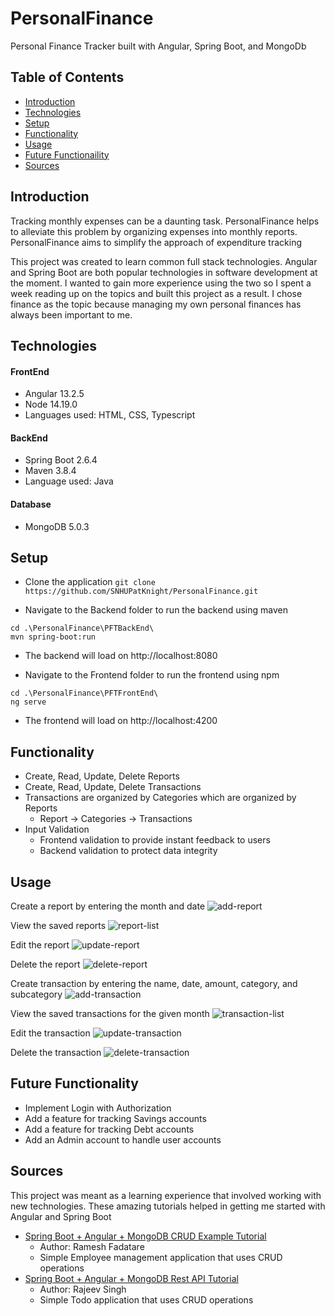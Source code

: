 # PersonalFinance
Personal Finance Tracker built with Angular, Spring Boot, and MongoDb

## Table of Contents
* [Introduction](#Introduction)
* [Technologies](#Technologies)
* [Setup](#Setup)
* [Functionality](#Functionality)
* [Usage](#Usage)
* [Future Functionaility](#future-functionaility)
* [Sources](#Sources)

## Introduction
Tracking monthly expenses can be a daunting task. PersonalFinance helps to alleviate this problem by organizing expenses into monthly reports. PersonalFinance aims to simplify the approach of expenditure tracking

This project was created to learn common full stack technologies. Angular and Spring Boot are both popular technologies in software development at the moment. I wanted to gain more experience using the two so I spent a week reading up on the topics and built this project as a result. I chose finance as the topic because managing my own personal finances has always been important to me. 

## Technologies
#### FrontEnd
* Angular 13.2.5
* Node 14.19.0
* Languages used: HTML, CSS, Typescript
#### BackEnd
* Spring Boot 2.6.4
* Maven 3.8.4
* Language used: Java
#### Database
* MongoDB 5.0.3

## Setup
* Clone the application
`git clone https://github.com/SNHUPatKnight/PersonalFinance.git`

* Navigate to the Backend folder to run the backend using maven
```
cd .\PersonalFinance\PFTBackEnd\
mvn spring-boot:run
```
* The backend will load on http://localhost:8080

* Navigate to the Frontend folder to run the frontend using npm
```
cd .\PersonalFinance\PFTFrontEnd\
ng serve
```
* The frontend will load on http://localhost:4200

## Functionality
* Create, Read, Update, Delete Reports
* Create, Read, Update, Delete Transactions
* Transactions are organized  by Categories which are organized  by Reports
     * Report -> Categories -> Transactions
* Input Validation
     * Frontend validation to provide instant feedback to users
     * Backend validation to protect data integrity

## Usage 
Create a report by entering the month and date
![add-report](https://user-images.githubusercontent.com/82788581/158025173-bfcadf29-e62c-4b05-92d3-60c7f1d65aab.png)

View the saved reports
![report-list](https://user-images.githubusercontent.com/82788581/158025183-5a3f0da0-0373-4b5e-9888-e977fc714ec3.png)

Edit the report
![update-report](https://user-images.githubusercontent.com/82788581/158025192-dc242929-2c3e-4155-939b-365d3f647b4d.png)

Delete the report
![delete-report](https://user-images.githubusercontent.com/82788581/158025200-28656907-01f8-49b3-ac53-c00be1d72129.png)

Create transaction by entering the name, date, amount, category, and subcategory
![add-transaction](https://user-images.githubusercontent.com/82788581/158025207-1ece5f26-452d-4c7b-a382-63b3aff8c5e7.png)

View the saved transactions for the given month
![transaction-list](https://user-images.githubusercontent.com/82788581/158025219-55696b3e-6757-4350-880d-4606692ca8bf.png)

Edit the transaction
![update-transaction](https://user-images.githubusercontent.com/82788581/158025226-1d7694b3-dc0d-46aa-a8d7-ecaca70d39f0.png)

Delete the transaction
![delete-transaction](https://user-images.githubusercontent.com/82788581/158025238-996564d9-2e3b-43bf-a1ab-d7b3d8215d77.png)

## Future Functionality
* Implement Login with Authorization
* Add a feature for tracking Savings accounts
* Add a feature for tracking Debt accounts
* Add an Admin account to handle user accounts

## Sources
This project was meant as a learning experience that involved working with new technologies. These amazing tutorials helped in getting me started with Angular and Spring Boot
* [Spring Boot + Angular + MongoDB CRUD Example Tutorial](https://www.javaguides.net/2019/12/spring-boot-angular-mongodb-crud-example-tutorial.html)
     * Author: Ramesh Fadatare
     * Simple Employee management application that uses CRUD operations
* [Spring Boot + Angular + MongoDB Rest API Tutorial](https://www.callicoder.com/spring-boot-mongodb-angular-js-rest-api-tutorial/)
     * Author: Rajeev Singh
     * Simple Todo application that uses CRUD operations
